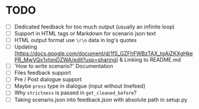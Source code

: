 TODO
====
* [ ] Dedicated feedback for too much output (usually an infinite loop)
* [ ] Support in HTML tags or Markdown for scenario json text
* [ ] HTML output format use `\r\n` data in log's quotes
* [ ] Updating [https://docs.google.com/document/d/1fS_GZFhFWBzTAX_tgAiZKXgHkePR_MwVQx1vtqnDZWA/edit?usp=sharing] & Linking to README.md
* [ ] 'How to write scenario?' Documentation
* [ ] Files feedback support
* [ ] Pre / Post dialogue support
* [ ] Maybe `press` type  in  dialogue (input without linefeed)
* [ ] Why `strictness` is passed in `get_cleaned_before`?
* [ ] Taking scenario.json into feedback.json with absolute path in setup.py
